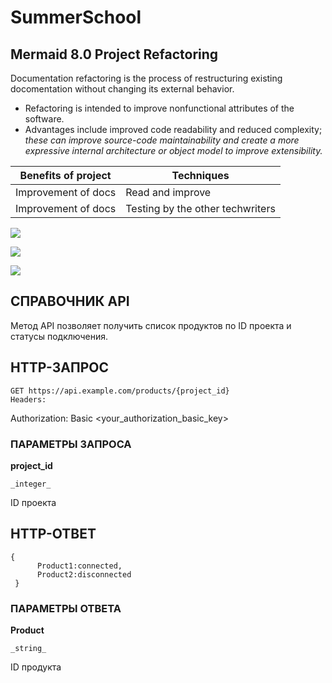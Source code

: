 # SummerSchool

## Mermaid 8.0 Project Refactoring
Documentation refactoring is the process of restructuring existing docomentation without changing its external behavior.
- Refactoring is intended to improve nonfunctional attributes of the software. 
- Advantages include improved code readability and reduced complexity; *these can improve source-code maintainability and create a more expressive internal architecture or object model to improve extensibility.*

| Benefits of project  | Techniques | 
| ------------- | ------------- |
| Improvement of docs  | Read and improve  |
| Improvement of docs | Testing by the other techwriters  |
    
    
![](http://www.52dazhew.com/data/out/62/585899957-cute-pig-wallpapers-for-ipad.jpg)

![](file:///Users/a.malukhina/Pictures/99px_ru_wallpaper_457_mini_svinka_the_pig_artlist_collection.jpg)

![](https://pandao.github.io/editor.md/examples/images/4.jpg)

## СПРАВОЧНИК API

Метод АРI позволяет получить список продуктов по ID проекта и статусы подключения. 

## HTTP-ЗАПРОС
    

    GET https://api.example.com/products/{project_id} 
    Headers:
Authorization: Basic <your_authorization_basic_key>

### ПАРАМЕТРЫ ЗАПРОСА
**project_id**

    _integer_
    
ID проекта

## HTTP-ОТВЕТ
    
    {
          Product1:connected,
          Product2:disconnected
     }

### ПАРАМЕТРЫ ОТВЕТА

**Product**

    _string_

ID продукта
